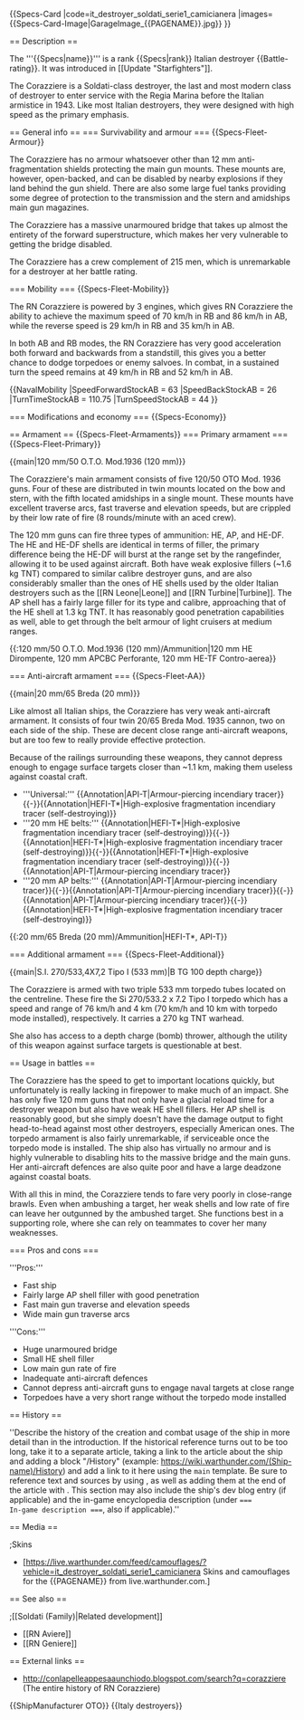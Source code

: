 {{Specs-Card
|code=it_destroyer_soldati_serie1_camicianera
|images={{Specs-Card-Image|GarageImage_{{PAGENAME}}.jpg}}
}}

== Description ==
<!-- ''In the first part of the description, cover the history of the ship's creation and military application. In the second part, tell the reader about using this ship in the game. Add a screenshot: if a beginner player has a hard time remembering vehicles by name, a picture will help them identify the ship in question.'' -->
The '''{{Specs|name}}''' is a rank {{Specs|rank}} Italian destroyer {{Battle-rating}}. It was introduced in [[Update "Starfighters"]].

The Corazziere is a Soldati-class destroyer, the last and most modern class of destroyer to enter service with the Regia Marina before the Italian armistice in 1943. Like most Italian destroyers, they were designed with high speed as the primary emphasis.

== General info ==
=== Survivability and armour ===
{{Specs-Fleet-Armour}}
<!-- ''Talk about the vehicle's armour. Note the most well-defended and most vulnerable zones, e.g. the ammo magazine. Evaluate the composition of components and assemblies responsible for movement and manoeuvrability. Evaluate the survivability of the primary and secondary armaments separately. Don't forget to mention the size of the crew, which plays an important role in fleet mechanics. Save tips on preserving survivability for the "Usage in battles" section. If necessary, use a graphical template to show the most well-protected or most vulnerable points in the armour.'' -->
The Corazziere has no armour whatsoever other than 12 mm anti-fragmentation shields protecting the main gun mounts. These mounts are, however, open-backed, and can be disabled by nearby explosions if they land behind the gun shield. There are also some large fuel tanks providing some degree of protection to the transmission and the stern and amidships main gun magazines.

The Corazziere has a massive unarmoured bridge that takes up almost the entirety of the forward superstructure, which makes her very vulnerable to getting the bridge disabled.

The Corazziere has a crew complement of 215 men, which is unremarkable for a destroyer at her battle rating.

=== Mobility ===
{{Specs-Fleet-Mobility}}
<!-- ''Write about the ship's mobility. Evaluate its power and manoeuvrability, rudder rerouting speed, stopping speed at full tilt, with its maximum forward and reverse speed.'' -->
The RN Corazziere is powered by 3 engines, which gives RN Corazziere the ability to achieve the maximum speed of 70 km/h in RB and 86 km/h in AB, while the reverse speed is 29 km/h in RB and 35 km/h in AB.

In both AB and RB modes, the RN Corazziere has very good acceleration both forward and backwards from a standstill, this gives you a better chance to dodge torpedoes or enemy salvoes. In combat, in a sustained turn the speed remains at 49 km/h in RB and 52 km/h in AB.

{{NavalMobility
|SpeedForwardStockAB = 63
|SpeedBackStockAB = 26
|TurnTimeStockAB = 110.75
|TurnSpeedStockAB = 44
}}

=== Modifications and economy ===
{{Specs-Economy}}

== Armament ==
{{Specs-Fleet-Armaments}}
=== Primary armament ===
{{Specs-Fleet-Primary}}
<!-- ''Provide information about the characteristics of the primary armament. Evaluate their efficacy in battle based on their reload speed, ballistics and the capacity of their shells. Add a link to the main article about the weapon: <code><nowiki>{{main|Weapon name (calibre)}}</nowiki></code>. Broadly describe the ammunition available for the primary armament, and provide recommendations on how to use it and which ammunition to choose.'' -->
{{main|120 mm/50 O.T.O. Mod.1936 (120 mm)}}

The Corazziere's main armament consists of five 120/50 OTO Mod. 1936 guns. Four of these are distributed in twin mounts located on the bow and stern, with the fifth located amidships in a single mount. These mounts have excellent traverse arcs, fast traverse and elevation speeds, but are crippled by their low rate of fire (8 rounds/minute with an aced crew).

The 120 mm guns can fire three types of ammunition: HE, AP, and HE-DF. The HE and HE-DF shells are identical in terms of filler, the primary difference being the HE-DF will burst at the range set by the rangefinder, allowing it to be used against aircraft. Both have weak explosive fillers (~1.6 kg TNT) compared to similar calibre destroyer guns, and are also considerably smaller than the ones of HE shells used by the older Italian destroyers such as the [[RN Leone|Leone]] and [[RN Turbine|Turbine]]. The AP shell has a fairly large filler for its type and calibre, approaching that of the HE shell at 1.3 kg TNT. It has reasonably good penetration capabilities as well, able to get through the belt armour of light cruisers at medium ranges.

{{:120 mm/50 O.T.O. Mod.1936 (120 mm)/Ammunition|120 mm HE Dirompente, 120 mm APCBC Perforante, 120 mm HE-TF Contro-aerea}}

=== Anti-aircraft armament ===
{{Specs-Fleet-AA}}
<!-- ''An important part of the ship's armament responsible for air defence. Anti-aircraft armament is defined by the weapon chosen with the control <code>Select anti-aircraft weapons</code>. Talk about the ship's anti-air cannons and machine guns, the number of guns and their positions, their effective range, and about their overall effectiveness – including against surface targets. If there are no anti-aircraft armaments, remove this section.'' -->
{{main|20 mm/65 Breda (20 mm)}}

Like almost all Italian ships, the Corazziere has very weak anti-aircraft armament. It consists of four twin 20/65 Breda Mod. 1935 cannon, two on each side of the ship. These are decent close range anti-aircraft weapons, but are too few to really provide effective protection.

Because of the railings surrounding these weapons, they cannot depress enough to engage surface targets closer than ~1.1 km, making them useless against coastal craft.

* '''Universal:''' {{Annotation|API-T|Armour-piercing incendiary tracer}}{{-}}{{Annotation|HEFI-T*|High-explosive fragmentation incendiary tracer (self-destroying)}}
* '''20 mm HE belts:''' {{Annotation|HEFI-T*|High-explosive fragmentation incendiary tracer (self-destroying)}}{{-}}{{Annotation|HEFI-T*|High-explosive fragmentation incendiary tracer (self-destroying)}}{{-}}{{Annotation|HEFI-T*|High-explosive fragmentation incendiary tracer (self-destroying)}}{{-}}{{Annotation|API-T|Armour-piercing incendiary tracer}}
* '''20 mm AP belts:''' {{Annotation|API-T|Armour-piercing incendiary tracer}}{{-}}{{Annotation|API-T|Armour-piercing incendiary tracer}}{{-}}{{Annotation|API-T|Armour-piercing incendiary tracer}}{{-}}{{Annotation|HEFI-T*|High-explosive fragmentation incendiary tracer (self-destroying)}}

{{:20 mm/65 Breda (20 mm)/Ammunition|HEFI-T*, API-T}}

=== Additional armament ===
{{Specs-Fleet-Additional}}
<!-- ''Describe the available additional armaments of the ship: depth charges, mines, torpedoes. Talk about their positions, available ammunition and launch features such as dead zones of torpedoes. If there is no additional armament, remove this section.'' -->
{{main|S.I. 270/533,4X7,2 Tipo I (533 mm)|B TG 100 depth charge}}

The Corazziere is armed with two triple 533 mm torpedo tubes located on the centreline. These fire the Si 270/533.2 x 7.2 Tipo I torpedo which has a speed and range of 76 km/h and 4 km (70 km/h and 10 km with torpedo mode installed), respectively. It carries a 270 kg TNT warhead.

She also has access to a depth charge (bomb) thrower, although the utility of this weapon against surface targets is questionable at best.

== Usage in battles ==
<!-- ''Describe the technique of using this ship, the characteristics of her use in a team and tips on strategy. Abstain from writing an entire guide – don't try to provide a single point of view, but give the reader food for thought. Talk about the most dangerous opponents for this vehicle and provide recommendations on fighting them. If necessary, note the specifics of playing with this vehicle in various modes (AB, RB, SB).'' -->
The Corazziere has the speed to get to important locations quickly, but unfortunately is really lacking in firepower to make much of an impact. She has only five 120 mm guns that not only have a glacial reload time for a destroyer weapon but also have weak HE shell fillers. Her AP shell is reasonably good, but she simply doesn't have the damage output to fight head-to-head against most other destroyers, especially American ones. The torpedo armament is also fairly unremarkable, if serviceable once the torpedo mode is installed. The ship also has virtually no armour and is highly vulnerable to disabling hits to the massive bridge and the main guns. Her anti-aircraft defences are also quite poor and have a large deadzone against coastal boats.

With all this in mind, the Corazziere tends to fare very poorly in close-range brawls. Even when ambushing a target, her weak shells and low rate of fire can leave her outgunned by the ambushed target. She functions best in a supporting role, where she can rely on teammates to cover her many weaknesses.

=== Pros and cons ===
<!-- ''Summarise and briefly evaluate the vehicle in terms of its characteristics and combat effectiveness. Mark its pros and cons in the bulleted list. Try not to use more than 6 points for each of the characteristics. Avoid using categorical definitions such as "bad", "good" and the like - use substitutions with softer forms such as "inadequate" and "effective".'' -->

'''Pros:'''

* Fast ship
* Fairly large AP shell filler with good penetration
* Fast main gun traverse and elevation speeds
* Wide main gun traverse arcs

'''Cons:'''

* Huge unarmoured bridge
* Small HE shell filler
* Low main gun rate of fire
* Inadequate anti-aircraft defences
* Cannot depress anti-aircraft guns to engage naval targets at close range
* Torpedoes have a very short range without the torpedo mode installed

== History ==
<!-- ''Describe the history of the creation and combat usage of the ship in more detail than in the introduction. If the historical reference turns out to be too long, take it to a separate article, taking a link to the article about the ship and adding a block "/History" (example: <nowiki>https://wiki.warthunder.com/(Ship-name)/History</nowiki>) and add a link to it here using the <code>main</code> template. Be sure to reference text and sources by using <code><nowiki><ref></ref></nowiki></code>, as well as adding them at the end of the article with <code><nowiki><references /></nowiki></code>. This section may also include the ship's dev blog entry (if applicable) and the in-game encyclopedia description (under <code><nowiki>=== In-game description ===</nowiki></code>, also if applicable).'' -->
''Describe the history of the creation and combat usage of the ship in more detail than in the introduction. If the historical reference turns out to be too long, take it to a separate article, taking a link to the article about the ship and adding a block "/History" (example: <nowiki>https://wiki.warthunder.com/(Ship-name)/History</nowiki>) and add a link to it here using the <code>main</code> template. Be sure to reference text and sources by using <code><nowiki><ref></ref></nowiki></code>, as well as adding them at the end of the article with <code><nowiki><references /></nowiki></code>. This section may also include the ship's dev blog entry (if applicable) and the in-game encyclopedia description (under <code><nowiki>=== In-game description ===</nowiki></code>, also if applicable).''

== Media ==
<!-- ''Excellent additions to the article would be video guides, screenshots from the game, and photos.'' -->

;Skins
* [https://live.warthunder.com/feed/camouflages/?vehicle=it_destroyer_soldati_serie1_camicianera Skins and camouflages for the {{PAGENAME}} from live.warthunder.com.]

== See also ==
<!-- ''Links to articles on the War Thunder Wiki that you think will be useful for the reader, for example:''
* ''reference to the series of the ship;''
* ''links to approximate analogues of other nations and research trees.'' -->

;[[Soldati (Family)|Related development]]
* [[RN Aviere]]
* [[RN Geniere]]

== External links ==
<!-- ''Paste links to sources and external resources, such as:''
* ''topic on the official game forum;''
* ''other literature.'' -->

* http://conlapelleappesaaunchiodo.blogspot.com/search?q=corazziere (The entire history of RN Corazziere)

{{ShipManufacturer OTO}}
{{Italy destroyers}}